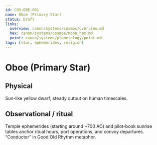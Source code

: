```yaml
---
id: COS:OBE-001
name: Oboe (Primary Star)
status: Draft
links:
  overview: canon/systems/cosmos/overview.md
  hex: canon/systems/cosmos/moon_hex.md
  point: canon/systems/planetology/point.md
tags: [star, ephemerides, religion]
---
```


# Oboe (Primary Star)

## Physical
Sun-like yellow dwarf; steady output on human timescales.

## Observational / ritual
Temple ephemerides (starting around ~700 AO) and pilot-book sunrise tables anchor ritual hours, port operations, and convoy departures. “Conductor” in Good Old Rhythm metaphor.